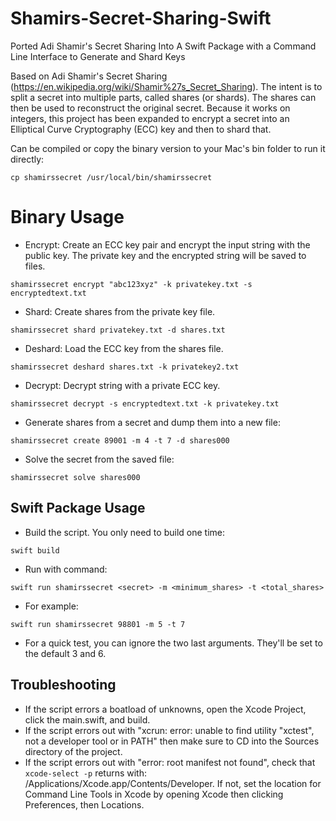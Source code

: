 # Shamirs-Secret-Sharing-Swift
Ported Adi Shamir's Secret Sharing Into A Swift Package with a Command Line Interface to Generate and Shard Keys

Based on Adi Shamir's Secret Sharing (https://en.wikipedia.org/wiki/Shamir%27s_Secret_Sharing). The intent is to split a secret into multiple parts, called shares (or shards). The shares can then be used to reconstruct the original secret. Because it works on integers, this project has been expanded to encrypt a secret into an Elliptical Curve Cryptography (ECC) key and then to shard that.

Can be compiled or copy the binary version to your Mac's bin folder to run it directly:

`cp shamirssecret /usr/local/bin/shamirssecret`

# Binary Usage
- Encrypt: Create an ECC key pair and encrypt the input string with the public key. The private key and the encrypted string will be saved to files.

`shamirssecret encrypt "abc123xyz" -k privatekey.txt -s encryptedtext.txt`

- Shard: Create shares from the private key file.

`shamirssecret shard privatekey.txt -d shares.txt`

- Deshard: Load the ECC key from the shares file.

`shamirssecret deshard shares.txt -k privatekey2.txt`

- Decrypt: Decrypt string with a private ECC key.

`shamirssecret decrypt -s encryptedtext.txt -k privatekey.txt`

- Generate shares from a secret and dump them into a new file:

`shamirssecret create 89001 -m 4 -t 7 -d shares000`

- Solve the secret from the saved file:

`shamirssecret solve shares000`

## Swift Package Usage
- Build the script. You only need to build one time: 
 
`swift build`

- Run with command: 

`swift run shamirssecret <secret> -m <minimum_shares> -t <total_shares>`

- For example: 

`swift run shamirssecret 98801 -m 5 -t 7`

- For a quick test, you can ignore the two last arguments. They'll be set to the default 3 and 6.
 
## Troubleshooting
- If the script errors a boatload of unknowns, open the Xcode Project, click the main.swift, and build.
- If the script errors out with "xcrun: error: unable to find utility "xctest", not a developer tool or in PATH" then make sure to CD into the Sources directory of the project.
- If the script errors out with "error: root manifest not found", check that `xcode-select -p` returns with:
/Applications/Xcode.app/Contents/Developer. If not, set the location for Command Line Tools in Xcode by opening Xcode then clicking Preferences, then Locations.
